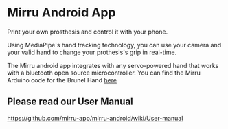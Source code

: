 # Mirru Android App
Print your own prosthesis and control it with your phone.

Using MediaPipe's hand tracking technology, you can use your camera and your valid hand to change your prothesis's grip in real-time.

The Mirru android app integrates with any servo-powered hand that works with a bluetooth open source microcontroller. You can find the Mirru Arduino code for the Brunel Hand [here](https://github.com/mirru-app/mirru-arduino/)



## Please read our User Manual
https://github.com/mirru-app/mirru-android/wiki/User-manual


